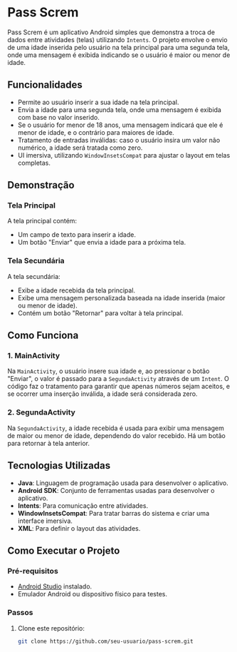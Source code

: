 # Pass Screm

Pass Screm é um aplicativo Android simples que demonstra a troca de dados entre atividades (telas) utilizando `Intents`. O projeto envolve o envio de uma idade inserida pelo usuário na tela principal para uma segunda tela, onde uma mensagem é exibida indicando se o usuário é maior ou menor de idade.

## Funcionalidades

- Permite ao usuário inserir a sua idade na tela principal.
- Envia a idade para uma segunda tela, onde uma mensagem é exibida com base no valor inserido.
- Se o usuário for menor de 18 anos, uma mensagem indicará que ele é menor de idade, e o contrário para maiores de idade.
- Tratamento de entradas inválidas: caso o usuário insira um valor não numérico, a idade será tratada como zero.
- UI imersiva, utilizando `WindowInsetsCompat` para ajustar o layout em telas completas.

## Demonstração

### Tela Principal

A tela principal contém:
- Um campo de texto para inserir a idade.
- Um botão "Enviar" que envia a idade para a próxima tela.

### Tela Secundária

A tela secundária:
- Exibe a idade recebida da tela principal.
- Exibe uma mensagem personalizada baseada na idade inserida (maior ou menor de idade).
- Contém um botão "Retornar" para voltar à tela principal.

## Como Funciona

### 1. MainActivity

Na `MainActivity`, o usuário insere sua idade e, ao pressionar o botão "Enviar", o valor é passado para a `SegundaActivity` através de um `Intent`. O código faz o tratamento para garantir que apenas números sejam aceitos, e se ocorrer uma inserção inválida, a idade será considerada zero.

### 2. SegundaActivity

Na `SegundaActivity`, a idade recebida é usada para exibir uma mensagem de maior ou menor de idade, dependendo do valor recebido. Há um botão para retornar à tela anterior.

## Tecnologias Utilizadas

- **Java**: Linguagem de programação usada para desenvolver o aplicativo.
- **Android SDK**: Conjunto de ferramentas usadas para desenvolver o aplicativo.
- **Intents**: Para comunicação entre atividades.
- **WindowInsetsCompat**: Para tratar barras do sistema e criar uma interface imersiva.
- **XML**: Para definir o layout das atividades.

## Como Executar o Projeto

### Pré-requisitos

- [Android Studio](https://developer.android.com/studio) instalado.
- Emulador Android ou dispositivo físico para testes.

### Passos

1. Clone este repositório:
   ```bash
   git clone https://github.com/seu-usuario/pass-screm.git
